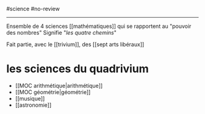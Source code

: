 #science #no-review 

----
Ensemble de 4 sciences [[mathématiques]] qui se rapportent au "pouvoir des nombres"
Signifie "_les quatre chemins_"

Fait partie, avec le [[trivium]], des [[sept arts libéraux]]

# les sciences du quadrivium
 - [[MOC arithmétique|arithmétique]]
 - [[MOC géométrie|géométrie]]
 - [[musique]]
 - [[astronomie]]

